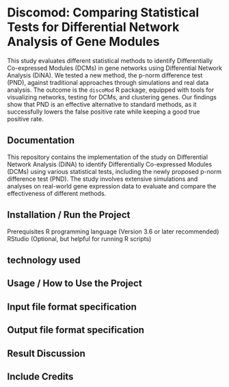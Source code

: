 # Discomod: Comparing Statistical Tests for Differential Network Analysis of Gene Modules

This study evaluates different statistical methods to identify Differentially Co-expressed Modules (DCMs) in gene networks using Differential Network Analysis (DiNA). We tested a new method, the p-norm difference test (PND), against traditional approaches through simulations and real data analysis. The outcome is the `discoMod` R package, equipped with tools for visualizing networks, testing for DCMs, and clustering genes. Our findings show that PND is an effective alternative to standard methods, as it successfully lowers the false positive rate while keeping a good true positive rate.

 ## Documentation
 This repository contains the implementation of the study on Differential Network Analysis (DiNA) to identify Differentially Co-expressed Modules (DCMs) using various statistical tests, including the newly proposed p-norm difference test (PND). The study involves extensive simulations and analyses on real-world gene expression data to evaluate and compare the effectiveness of different methods.

 ## Installation / Run the Project 
 Prerequisites
 R programming language (Version 3.6 or later recommended)
RStudio (Optional, but helpful for running R scripts)


 ## technology used
 


## Usage / How to Use the Project



## Input file format specification


## Output file format specification

## Result Discussion


## Include Credits


